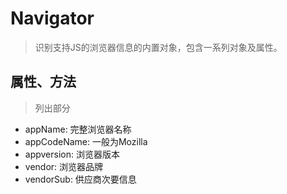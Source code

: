 # Navigator

> 识别支持JS的浏览器信息的内置对象，包含一系列对象及属性。

## 属性、方法

> 列出部分

- appName: 完整浏览器名称
- appCodeName: 一般为Mozilla
- appversion: 浏览器版本
- vendor: 浏览器品牌
- vendorSub: 供应商次要信息